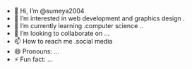 - 👋 Hi, I’m @sumeya2004
- 👀 I’m interested in web development and graphics design .
- 🌱 I’m currently learning .computer science ..
- 💞️ I’m looking to collaborate on ...
- 📫 How to reach me .social media
- 😄 Pronouns: ...
- ⚡ Fun fact: ...

<!---
sumeya2004/sumeya2004 is a ✨ special ✨ repository because its `README.md` (this file) appears on your GitHub profile.
You can click the Preview link to take a look at your changes.
--->
